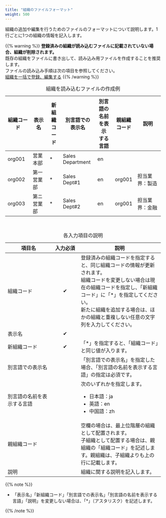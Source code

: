 ```yaml
---
title: "組織のファイルフォーマット"
weight: 500
---
```

組織の追加や編集を行うためのファイルのフォーマットについて説明します。1行ごとに1つの組織の情報を記入します。

{{% warning %}}
**登録済みの組織が読み込むファイルに記載されていない場合、組織が削除されます。**  
既存の組織をファイルに書き出して、読み込み用ファイルを作成することを推奨します。  
ファイルの読み込み手順は次の項目を参照してください。  
[組織を一括で登録、編集する](/general/ja/admin/list_useradmin/list_csv/org.html)
{{% /warning %}}

<table cellspacing="1" cellpadding="1">
    <caption>組織を読み込むファイルの作成例</caption>
    <thead>
        <tr>
            <th width="88" scope="col">組織コード</th>
            <th width="94" scope="col">表示名</th>
            <th width="57" scope="col">新組織<br />
            コード</th>
            <th width="112" scope="col">別言語での<br />
            表示名</th>
            <th width="96" scope="col">別言語の<br />
            名前を表示<br />
            する言語</th>
            <th width="58" scope="col">親組織<br />
            コード</th>
            <th width="158" scope="col">説明</th>
        </tr>
    </thead>
    <tbody>
        <tr>
            <td width="88">org001</td>
            <td width="94">営業本部</td>
            <td width="57">&ast;</td>
            <td width="112">Sales Department</td>
            <td width="96">en</td>
            <td width="58">&nbsp;</td>
            <td width="158">&nbsp;</td>
        </tr>
        <tr>
            <td width="88">org002</td>
            <td width="94">第一営業部</td>
            <td width="57">&ast;</td>
            <td width="112">Sales Dept#1</td>
            <td width="96">en</td>
            <td width="58">org001</td>
            <td width="158">担当業界：製造</td>
        </tr>
        <tr>
            <td width="88">org003</td>
            <td width="94">第ニ営業部</td>
            <td width="57">&ast;</td>
            <td width="112">Sales Dept#2</td>
            <td width="96">en</td>
            <td width="58">org001</td>
            <td width="158">担当業界：金融</td>
        </tr>
    </tbody>
</table>
<br />
<table cellspacing="1" cellpadding="1">
    <caption>各入力項目の説明</caption>
    <thead>
        <tr>
            <th width="135" scope="col">項目名</th>
            <th width="70" scope="col">入力必須</th>
            <th scope="col">説明</th>
        </tr>
    </thead>
    <tbody>
        <tr>
            <td width="135">組織コード</td>
            <td width="70" style="text-align:center;">&#10004;</td>
            <td>登録済みの組織コードを指定すると、同じ組織コードの情報が更新されます。<br />
            組織コードを変更しない場合は現在の組織コードを指定し、「新組織コード」に「&ast;」を指定してください。<br>
            新たに組織を追加する場合は、ほかの組織と重複しない任意の文字列を入力してください。</td>
        </tr>
        <tr>
            <td width="135">表示名</td>
            <td width="70" style="text-align:center;">&#10004;</td>
            <td>&nbsp;</td>
        </tr>
        <tr>
            <td width="135">新組織コード</td>
            <td width="70" style="text-align:center;">&#10004;</td>
            <td>「&ast;」を指定すると、「組織コード」と同じ値が入ります。</td>
        </tr>
        <tr>
            <td width="135">別言語での表示名</td>
            <td width="70">&nbsp;</td>
            <td>「別言語での表示名」を指定した場合、「別言語の名前を表示する言語」の指定は必須です。</td>
        </tr>
        <tr>
            <td width="135">別言語の名前を表示する言語</td>
            <td width="70">&nbsp;</td>
            <td>次のいずれかを指定します。
            <ul>
                <li>日本語：ja</li>
                <li>英語：en</li>
                <li>中国語：zh</li>
            </ul>
            </td>
        </tr>
        <tr>
            <td width="135">親組織コード</td>
            <td width="70">&nbsp;</td>
            <td>空欄の場合は、最上位階層の組織として配置されます。<br />
            子組織として配置する場合は、親組織の「組織コード」を記述します。親組織は、子組織よりも上の行に記載します。</td>
        </tr>
        <tr>
            <td width="135">説明</td>
            <td width="70">&nbsp;</td>
            <td>組織に関する説明を記入します。</td>
        </tr>
    </tbody>
</table>

{{% note %}}

* 「表示名」「新組織コード」「別言語での表示名」「別言語の名前を表示する言語」「説明」を変更しない場合は、「&ast;」（アスタリスク）を記述します。

{{% /note %}}
